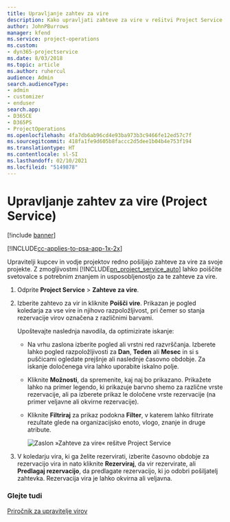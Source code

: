```yaml
---
title: Upravljanje zahtev za vire
description: Kako upravljati zahteve za vire v rešitvi Project Service
author: JohnPBurrows
manager: kfend
ms.service: project-operations
ms.custom:
- dyn365-projectservice
ms.date: 8/03/2018
ms.topic: article
ms.author: ruhercul
audience: Admin
search.audienceType:
- admin
- customizer
- enduser
search.app:
- D365CE
- D365PS
- ProjectOperations
ms.openlocfilehash: 4fa7db6ab96cd4e93ba973b3c9466fe12ed57c7f
ms.sourcegitcommit: 418fa1fe9d605b8faccc2d5dee1b04b4e753f194
ms.translationtype: HT
ms.contentlocale: sl-SI
ms.lasthandoff: 02/10/2021
ms.locfileid: "5149878"
---
```

# <a name="manage-resource-requests-project-service"></a>Upravljanje zahtev za vire (Project Service)

[!include [banner](../includes/psa-now-project-operations.md)]

[!INCLUDE[cc-applies-to-psa-app-1x-2x](../includes/cc-applies-to-psa-app-1x-2x.md)]

Upravitelji kupcev in vodje projektov redno pošiljajo zahteve za vire za svoje projekte. Z zmogljivostmi [!INCLUDE[pn_project_service_auto](../includes/pn-project-service-auto.md)] lahko poiščite svetovalce s potrebnim znanjem in usposobljenostjo za te zahteve za vire.  
  
1. Odprite **Project Service** > **Zahteve za vire**.  
  
2. Izberite zahtevo za vir in kliknite **Poišči vire**. Prikazan je pogled koledarja za vse vire in njihovo razpoložljivost, pri čemer so stanja rezervacije virov označena z različnimi barvami.  
  
    Upoštevajte naslednja navodila, da optimizirate iskanje:  
  
   -   Na vrhu zaslona izberite pogled ali vrstni red razvrščanja. Izberete lahko pogled razpoložljivosti za **Dan**, **Teden** ali **Mesec** in si s puščicami ogledate prejšnje ali naslednje časovno obdobje. Za iskanje določenega vira lahko uporabite iskalno polje.  
  
   -   Kliknite **Možnosti**, da spremenite, kaj naj bo prikazano. Prikažete lahko na primer legendo, ki prikazuje barvno shemo za različne vrste rezervacije, ali pa izberete prikaz le določene vrste rezervacije (na primer veljavne ali okvirne rezervacije).  
  
   -   Kliknite **Filtriraj** za prikaz podokna **Filter**, v katerem lahko filtrirate rezultate glede na organizacijsko enoto, vlogo, znanje in druge atribute.  
  
       ![Zaslon »Zahteve za vire« rešitve Project Service](../psa/media/project-service-resource-request-screen.png "Zaslon »Zahteve za vire« rešitve Project Service")  
  
3. V koledarju vira, ki ga želite rezervirati, izberite časovno obdobje za rezervacijo vira in nato kliknite **Rezerviraj**, da vir rezervirate, ali **Predlagaj rezervacijo**, da predlagate rezervacijo, ki jo odobri pošiljatelj zahtevka. Rezervacija vira je lahko okvirna ali veljavna.  
  
### <a name="see-also"></a>Glejte tudi  
 [Priročnik za upravitelje virov](../psa/resource-manager-guide.md)
